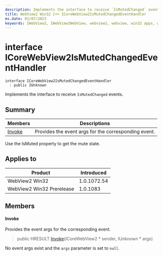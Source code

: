 ```yaml
---
description: Implements the interface to receive `IsMutedChanged` events.
title: WebView2 Win32 C++ ICoreWebView2IsMutedChangedEventHandler
ms.date: 03/07/2023
keywords: IWebView2, IWebView2WebView, webview2, webview, win32 apps, win32, edge, ICoreWebView2, ICoreWebView2Controller, browser control, edge html, ICoreWebView2IsMutedChangedEventHandler
---
```


# interface ICoreWebView2IsMutedChangedEventHandler

```
interface ICoreWebView2IsMutedChangedEventHandler
  : public IUnknown
```

Implements the interface to receive `IsMutedChanged` events.

## Summary

 Members                        | Descriptions
--------------------------------|---------------------------------------------
[Invoke](#invoke) | Provides the event args for the corresponding event.

Use the IsMuted property to get the mute state.

## Applies to

Product                         | Introduced
--------------------------------|---------------------------------------------
WebView2 Win32            |    1.0.1072.54
WebView2 Win32 Prerelease |    1.0.1083

## Members

#### Invoke

Provides the event args for the corresponding event.

> public HRESULT [Invoke](#invoke)(ICoreWebView2 * sender, IUnknown * args)

No event args exist and the `args` parameter is set to `null`.

